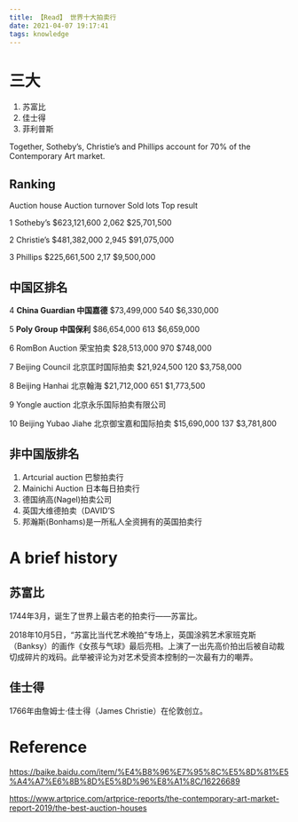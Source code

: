 ```yaml
---
title: 【Read】 世界十大拍卖行
date: 2021-04-07 19:17:41
tags: knowledge
---
```


# 三大

1. 苏富比
2. 佳士得
3. 菲利普斯

Together, Sotheby’s, Christie’s and Phillips account for 70% of the Contemporary Art market.

## Ranking

Auction house	Auction turnover	Sold lots	Top result

1	Sotheby’s	$623,121,600	2,062	$25,701,500

2	Christie’s	$481,382,000	2,945	$91,075,000

3	Phillips	$225,661,500	2,17	$9,500,000

## 中国区排名

4	**China Guardian 中国嘉德**	$73,499,000	540	$6,330,000

5	**Poly Group 中国保利**	$86,654,000	613	$6,659,000

6	RomBon Auction 荣宝拍卖 $28,513,000	970	$748,000

7	Beijing Council	北京匡时国际拍卖 $21,924,500	120	$3,758,000

8	Beijing Hanhai
北京翰海 $21,712,000	651	$1,773,500

9	Yongle auction 北京永乐国际拍卖有限公司

10	Beijing Yubao Jiahe 北京御宝嘉和国际拍卖 $15,690,000	137	$3,781,800

## 非中国版排名

1. Artcurial auction 巴黎拍卖行
1. Mainichi Auction 日本每日拍卖行
1. 德国纳高(Nagel)拍卖公司
1. 英国大维德拍卖（DAVID’S
1. 邦瀚斯(Bonhams)是一所私人全资拥有的英国拍卖行

# A brief history

## 苏富比

1744年3月，诞生了世界上最古老的拍卖行——苏富比。

2018年10月5日，“苏富比当代艺术晚拍”专场上，英国涂鸦艺术家班克斯（Banksy）的画作《女孩与气球》最后亮相。上演了一出先高价拍出后被自动裁切成碎片的戏码。此举被评论为对艺术受资本控制的一次最有力的嘲弄。

## 佳士得

1766年由詹姆士·佳士得（James Christie）在伦敦创立。

# Reference

https://baike.baidu.com/item/%E4%B8%96%E7%95%8C%E5%8D%81%E5%A4%A7%E6%8B%8D%E5%8D%96%E8%A1%8C/16226689

https://www.artprice.com/artprice-reports/the-contemporary-art-market-report-2019/the-best-auction-houses
